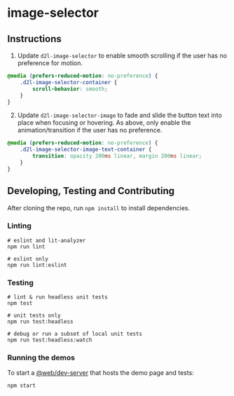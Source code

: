 # image-selector

## Instructions

1. Update `d2l-image-selector` to enable smooth scrolling if the user has no preference for motion.
```css
@media (prefers-reduced-motion: no-preference) {
	.d2l-image-selector-container {
		scroll-behavior: smooth;
	}
}
```
2. Update `d2l-image-selector-image` to fade and slide the button text into place when focusing or hovering. As above, only enable the animation/transition if the user has no preference.
```css
@media (prefers-reduced-motion: no-preference) {
	.d2l-image-selector-image-text-container {
		transition: opacity 200ms linear, margin 200ms linear;
	}
}
```

## Developing, Testing and Contributing

After cloning the repo, run `npm install` to install dependencies.

### Linting

```shell
# eslint and lit-analyzer
npm run lint

# eslint only
npm run lint:eslint
```

### Testing

```shell
# lint & run headless unit tests
npm test

# unit tests only
npm run test:headless

# debug or run a subset of local unit tests
npm run test:headless:watch
```

### Running the demos

To start a [@web/dev-server](https://modern-web.dev/docs/dev-server/overview/) that hosts the demo page and tests:

```shell
npm start
```
